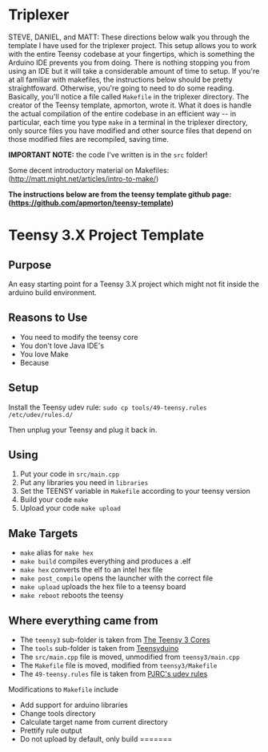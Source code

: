 # Triplexer
STEVE, DANIEL, and MATT:
These directions below walk you through the template I have used for the triplexer project.
This setup allows you to work with the entire Teensy codebase at your fingertips, which is 
something the Arduino IDE prevents you from doing. There is nothing stopping you from using an IDE
but it will take a considerable amount of time to setup. If you're at all familiar with makefiles,
the instructions below should be pretty straightfoward. Otherwise, you're going to need to do some
reading. Basically, you'll notice a file called `Makefile` in the triplexer directory. The creator of
the Teensy template, apmorton, wrote it. What it does is handle the actual compilation of the entire
codebase  in an efficient way -- in particular, each time you type `make` in a terminal in the triplexer 
directory, only source files you have modified and other source files that depend on those modified files
are recompiled, saving time. 

**IMPORTANT NOTE:** the code I've written is in the `src` folder!

Some decent introductory material on Makefiles:
(http://matt.might.net/articles/intro-to-make/)

**The instructions below are from the teensy template github page: (https://github.com/apmorton/teensy-template)**

Teensy 3.X Project Template
===========================

Purpose
-------

An easy starting point for a Teensy 3.X project which might not fit inside the
arduino build environment.


Reasons to Use
--------------

- You need to modify the teensy core
- You don't love Java IDE's
- You love Make
- Because


Setup
-----

Install the Teensy udev rule: `sudo cp tools/49-teensy.rules /etc/udev/rules.d/`

Then unplug your Teensy and plug it back in.


Using
-----

1. Put your code in `src/main.cpp`
2. Put any libraries you need in `libraries`
3. Set the TEENSY variable in `Makefile` according to your teensy version
4. Build your code ```make```
5. Upload your code ```make upload```


Make Targets
------------

- `make` alias for `make hex`
- `make build` compiles everything and produces a .elf
- `make hex` converts the elf to an intel hex file
- `make post_compile` opens the launcher with the correct file
- `make upload` uploads the hex file to a teensy board
- `make reboot` reboots the teensy


Where everything came from
--------------------------

- The `teensy3` sub-folder is taken from [The Teensy 3 Cores](https://github.com/PaulStoffregen/cores/tree/master/teensy3)
- The `tools` sub-folder is taken from [Teensyduino](http://www.pjrc.com/teensy/td_download.html)
- The `src/main.cpp` file is moved, unmodified from `teensy3/main.cpp`
- The `Makefile` file is moved, modified from `teensy3/Makefile`
- The `49-teensy.rules` file is taken from [PJRC's udev rules](http://www.pjrc.com/teensy/49-teensy.rules)

Modifications to `Makefile` include
- Add support for arduino libraries
- Change tools directory
- Calculate target name from current directory
- Prettify rule output
- Do not upload by default, only build
=======
